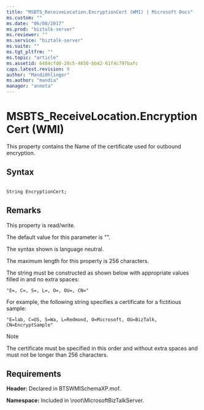 ```yaml
---
title: "MSBTS_ReceiveLocation.EncryptionCert (WMI) | Microsoft Docs"
ms.custom: ""
ms.date: "06/08/2017"
ms.prod: "biztalk-server"
ms.reviewer: ""
ms.service: "biztalk-server"
ms.suite: ""
ms.tgt_pltfrm: ""
ms.topic: "article"
ms.assetid: 6484cfd0-20c5-4650-bb42-61f4c797bafc
caps.latest.revision: 9
author: "MandiOhlinger"
ms.author: "mandia"
manager: "anneta"
---
```

# MSBTS_ReceiveLocation.EncryptionCert (WMI)
This property contains the Name of the certificate used for outbound encryption.  
  
## Syntax  
  
```  
  
String EncryptionCert;  
```  
  
## Remarks  
 This property is read/write.  
  
 The default value for this parameter is "".  
  
 The syntax shown is language neutral.  
  
 The maximum length for this property is 256 characters.  
  
 The string must be constructed as shown below with appropriate values filled in and no extra spaces:  
  
```  
"E=, C=, S=, L=, O=, OU=, CN="  
```  
  
 For example, the following string specifies a certificate for a fictitious sample:  
  
```  
"E=lab, C=US, S=Wa, L=Redmond, O=Microsoft, OU=BizTalk, CN=EncryptSample"  
```  
  
> [!NOTE]
>  The certificate must be specified in this order and without extra spaces and must not be longer than 256 characters.  
  
## Requirements  
 **Header:** Declared in BTSWMISchemaXP.mof.  
  
 **Namespace:** Included in \root\MicrosoftBizTalkServer.